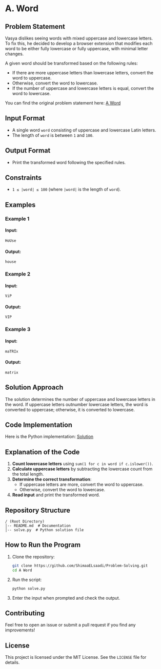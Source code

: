 # A. Word

## Problem Statement
Vasya dislikes seeing words with mixed uppercase and lowercase letters. To fix this, he decided to develop a browser extension that modifies each word to be either fully lowercase or fully uppercase, with minimal letter changes.

A given word should be transformed based on the following rules:
- If there are more uppercase letters than lowercase letters, convert the word to uppercase.
- Otherwise, convert the word to lowercase.
- If the number of uppercase and lowercase letters is equal, convert the word to lowercase.

You can find the original problem statement here: [A Word](https://codeforces.com/contest/59/problem/A)

## Input Format
- A single word `word` consisting of uppercase and lowercase Latin letters.
- The length of `word` is between `1` and `100`.

## Output Format
- Print the transformed word following the specified rules.

## Constraints
- `1 ≤ |word| ≤ 100`  (where `|word|` is the length of `word`).

## Examples
### Example 1
#### Input:
```
HoUse
```
#### Output:
```
house
```
### Example 2
#### Input:
```
ViP
```
#### Output:
```
VIP
```
### Example 3
#### Input:
```
maTRIx
```
#### Output:
```
matrix
```

## Solution Approach

The solution determines the number of uppercase and lowercase letters in the word. If uppercase letters outnumber lowercase letters, the word is converted to uppercase; otherwise, it is converted to lowercase.

## Code Implementation
Here is the Python implementation:
     [Solution](./solve.py)

## Explanation of the Code
1. **Count lowercase letters** using `sum(1 for c in word if c.islower())`.
2. **Calculate uppercase letters** by subtracting the lowercase count from the total length.
3. **Determine the correct transformation**:
   - If uppercase letters are more, convert the word to uppercase.
   - Otherwise, convert the word to lowercase.
4. **Read input** and print the transformed word.

## Repository Structure
```
/ (Root Directory)
│-- README.md  # Documentation
│-- solve.py  # Python solution file
```

## How to Run the Program
1. Clone the repository:
   ```sh
   git clone https://github.com/ShimaaELsaadi/Problem-Solving.git
   cd A Word
   ```
2. Run the script:
   ```sh
   python solve.py
   ```
3. Enter the input when prompted and check the output.

## Contributing
Feel free to open an issue or submit a pull request if you find any improvements!

## License

This project is licensed under the MIT License. See the `LICENSE` file for details.

